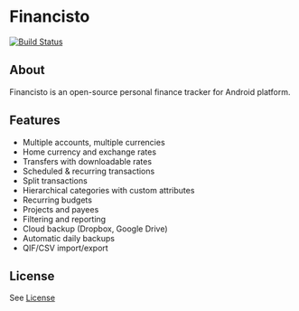 # Financisto

[![Build Status](https://app.bitrise.io/app/3544bb7db476c945/status.svg?token=xoX8HAeUbuvWg-n2JiAK6g&branch=master)](https://app.bitrise.io/app/3544bb7db476c945)

## About

Financisto is an open-source personal finance tracker for Android platform.

## Features

- Multiple accounts, multiple currencies 
- Home currency and exchange rates
- Transfers with downloadable rates
- Scheduled & recurring transactions
- Split transactions
- Hierarchical categories with custom attributes
- Recurring budgets
- Projects and payees
- Filtering and reporting
- Cloud backup (Dropbox, Google Drive)
- Automatic daily backups
- QIF/CSV import/export

## License

See [License](license.txt)

